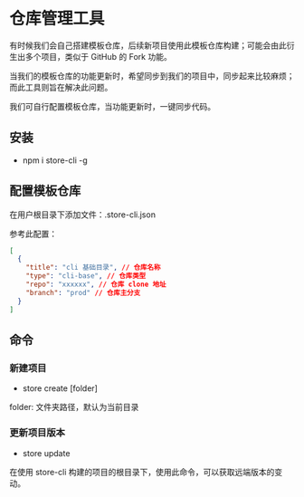 # 仓库管理工具

有时候我们会自己搭建模板仓库，后续新项目使用此模板仓库构建；可能会由此衍生出多个项目，类似于 GitHub 的 Fork 功能。

当我们的模板仓库的功能更新时，希望同步到我们的项目中，同步起来比较麻烦；而此工具则旨在解决此问题。

我们可自行配置模板仓库，当功能更新时，一键同步代码。

## 安装

- npm i store-cli -g

## 配置模板仓库

在用户根目录下添加文件：.store-cli.json

参考此配置：

```json
[
  {
    "title": "cli 基础目录", // 仓库名称
    "type": "cli-base", // 仓库类型
    "repo": "xxxxxx", // 仓库 clone 地址
    "branch": "prod" // 仓库主分支
  }
]
```

## 命令

### 新建项目

- store create [folder]

folder: 文件夹路径，默认为当前目录

### 更新项目版本

- store update

在使用 store-cli 构建的项目的根目录下，使用此命令，可以获取远端版本的变动。
